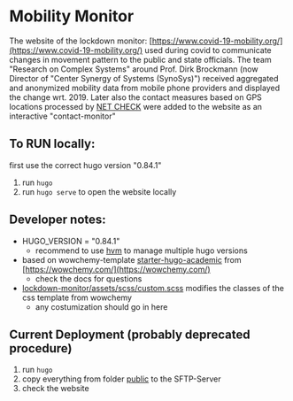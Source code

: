 # Mobility Monitor

The website of the lockdown monitor: [https://www.covid-19-mobility.org/](https://www.covid-19-mobility.org/) used during covid to communicate changes in movement pattern to the public and state officials.
The team "Research on Complex Systems" around Prof. Dirk Brockmann (now Director of "Center Synergy of Systems (SynoSys)") received aggregated and anonymized mobility data from mobile phone providers and displayed the change wrt. 2019.
Later also the contact measures based on GPS locations processed by [NET CHECK](https://nc-group.net/net-check/) were added to the website as an interactive "contact-monitor"

## To RUN locally: 
first use the correct hugo version "0.84.1"
1. run `hugo`
2. run `hugo serve` to open the website locally

## Developer notes:

* HUGO_VERSION = "0.84.1"
    * recommend to use [hvm](https://github.com/jmooring/hvm) to manage multiple hugo versions
* based on wowchemy-template [starter-hugo-academic](https://github.com/wowchemy/starter-hugo-academic) from [https://wowchemy.com/](https://wowchemy.com/)
    * check the docs for questions
* [lockdown-monitor/assets/scss/custom.scss](.lockdown-monitor/assets/scss/custom.scss) modifies the classes of the css template from wowchemy
    * any costumization should go in here

## Current Deployment (probably deprecated procedure)

1. run `hugo`
2. copy everything from folder [public](./public) to the SFTP-Server
3. check the website

